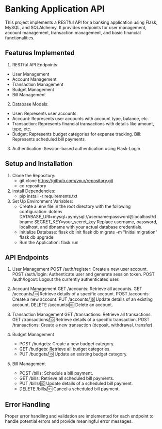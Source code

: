# Banking Application API
This project implements a RESTful API for a banking application using Flask, MySQL, and SQLAlchemy. It provides endpoints for user management, account management, transaction management, and basic financial functionalities.

## Features Implemented
1. RESTful API Endpoints:
- User Management
- Account Management
- Transaction Management
- Budget Management
- Bill Management

2. Database Models:
- User: Represents user accounts.
- Account: Represents user accounts with account type, balance, etc.
- Transaction: Represents financial transactions with details like amount, type, etc.
- Budget: Represents budget categories for expense tracking.
Bill: Represents scheduled bill payments.

3. Authentication:
Session-based authentication using Flask-Login.

## Setup and Installation
1. Clone the Repository:
    - git clone https://github.com/your/repository.git
    - cd repository
2. Install Dependencies:
    - pip install -r requirements.txt
3. Set Up Environment Variables:
    - Create a .env file in the root directory with the following configuration:
dotenv
DATABASE_URI=mysql+pymysql://username:password@localhost/dbname
SECRET_KEY=your_secret_key
Replace username, password, localhost, and dbname with your actual database credentials.
    - Initialize Database:
        flask db init
        flask db migrate -m "Initial migration"
        flask db upgrade
    - Run the Application:
        flask run

## API Endpoints
1. User Management
    POST /auth/register: Create a new user account.
    POST /auth/login: Authenticate user and generate session token.
    POST /auth/logout: Logout the currently authenticated user.

2. Account Management
    GET /accounts: Retrieve all accounts.
    GET /accounts/:id: Retrieve details of a specific account.
    POST /accounts: Create a new account.
    PUT /accounts/:id: Update details of an existing account.
    DELETE /accounts/:id: Delete an account.
3. Transaction Management
    GET /transactions: Retrieve all transactions.
    GET /transactions/:id: Retrieve details of a specific transaction.
    POST /transactions: Create a new transaction (deposit, withdrawal, transfer).
4. Budget Management
    - POST /budgets: Create a new budget category.
    - GET /budgets: Retrieve all budget categories.
    - PUT /budgets/:id: Update an existing budget category.
5. Bill Management
    - POST /bills: Schedule a bill payment.
    - GET /bills: Retrieve all scheduled bill payments.
    - PUT /bills/:id: Update details of a scheduled bill payment.
    - DELETE /bills/:id: Cancel a scheduled bill payment.

## Error Handling
Proper error handling and validation are implemented for each endpoint to handle potential errors and provide meaningful error messages.